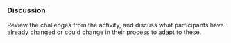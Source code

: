 ### Discussion

Review the challenges from the activity, and discuss what participants have already changed or could change in their process to adapt to these.
